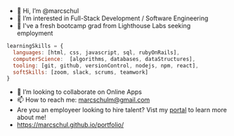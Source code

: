 - 👋 Hi, I’m @marcschul
- 👀 I’m interested in Full-Stack Development / Software Engineering
- 🌱 I've a fresh bootcamp grad from Lighthouse Labs seeking employment
```js
learningSkills = {
  languages: [html, css, javascript, sql, rubyOnRails],
  computerScience:  [algorithms, databases, dataStructures],
  tooling: [git, github, versionControl, nodejs, npm, react],
  softSkills: [zoom, slack, scrums, teamwork]
}
```
- 💞️ I’m looking to collaborate on Online Apps
- 📫 How to reach me: marcschulm@gmail.com
- Are you an employeer looking to hire talent? Vist my [portal](https://marcschul.github.io/portfolio/) to learn more about me!
- https://marcschul.github.io/portfolio/

<!---
marcschul/marcschul is a ✨ special ✨ repository because its `README.md` (this file) appears on your GitHub profile.
You can click the Preview link to take a look at your changes.
--->
